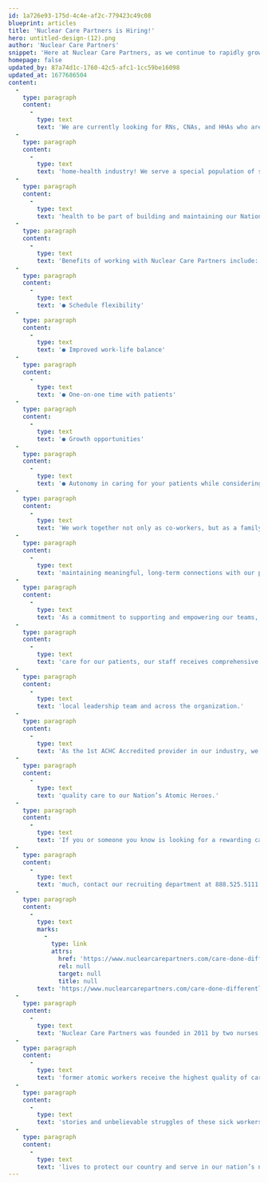 ```yaml
---
id: 1a726e93-175d-4c4e-af2c-779423c49c08
blueprint: articles
title: 'Nuclear Care Partners is Hiring!'
hero: untitled-design-(12).png
author: 'Nuclear Care Partners'
snippet: 'Here at Nuclear Care Partners, as we continue to rapidly grow in pursuit of our mission to provide the highest level of home-care available to our Hometown Atomic Heroes, including Nevada Test Site retirees, we find our team rapidly growing as well!'
homepage: false
updated_by: 87a74d1c-1760-42c5-afc1-1cc59be16098
updated_at: 1677686504
content:
  -
    type: paragraph
    content:
      -
        type: text
        text: 'We are currently looking for RNs, CNAs, and HHAs who are looking for a fulfilling career in the'
  -
    type: paragraph
    content:
      -
        type: text
        text: 'home-health industry! We serve a special population of senior citizens who have sacrificed their'
  -
    type: paragraph
    content:
      -
        type: text
        text: 'health to be part of building and maintaining our Nation’s nuclear defense.'
  -
    type: paragraph
    content:
      -
        type: text
        text: 'Benefits of working with Nuclear Care Partners include:'
  -
    type: paragraph
    content:
      -
        type: text
        text: '● Schedule flexibility'
  -
    type: paragraph
    content:
      -
        type: text
        text: '● Improved work-life balance'
  -
    type: paragraph
    content:
      -
        type: text
        text: '● One-on-one time with patients'
  -
    type: paragraph
    content:
      -
        type: text
        text: '● Growth opportunities'
  -
    type: paragraph
    content:
      -
        type: text
        text: '● Autonomy in caring for your patients while considering their long-term health goals.'
  -
    type: paragraph
    content:
      -
        type: text
        text: 'We work together not only as co-workers, but as a family and believe establishing and'
  -
    type: paragraph
    content:
      -
        type: text
        text: 'maintaining meaningful, long-term connections with our patients starts with our staff.'
  -
    type: paragraph
    content:
      -
        type: text
        text: 'As a commitment to supporting and empowering our teams, and to providing the highest quality'
  -
    type: paragraph
    content:
      -
        type: text
        text: 'care for our patients, our staff receives comprehensive training and enjoys robust support by our'
  -
    type: paragraph
    content:
      -
        type: text
        text: 'local leadership team and across the organization.'
  -
    type: paragraph
    content:
      -
        type: text
        text: 'As the 1st ACHC Accredited provider in our industry, we are honored to provide the highest'
  -
    type: paragraph
    content:
      -
        type: text
        text: 'quality care to our Nation’s Atomic Heroes.'
  -
    type: paragraph
    content:
      -
        type: text
        text: 'If you or someone you know is looking for a rewarding career giving back to those who gave so'
  -
    type: paragraph
    content:
      -
        type: text
        text: 'much, contact our recruiting department at 888.525.5111 or visit'
  -
    type: paragraph
    content:
      -
        type: text
        marks:
          -
            type: link
            attrs:
              href: 'https://www.nuclearcarepartners.com/care-done-differently/.'
              rel: null
              target: null
              title: null
        text: 'https://www.nuclearcarepartners.com/care-done-differently/.'
  -
    type: paragraph
    content:
      -
        type: text
        text: 'Nuclear Care Partners was founded in 2011 by two nurses who found a true passion for helping'
  -
    type: paragraph
    content:
      -
        type: text
        text: 'former atomic workers receive the highest quality of care. They were inspired by the captivating'
  -
    type: paragraph
    content:
      -
        type: text
        text: 'stories and unbelievable struggles of these sick workers who sacrificed their health and their'
  -
    type: paragraph
    content:
      -
        type: text
        text: 'lives to protect our country and serve in our nation’s nuclear weapons complex.'
---
```

